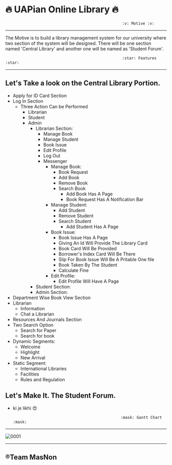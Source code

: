 # :fire: UAPian Online Library :fire:

                                                       :v: Motive :v:
__________________________________________________________________________________________________________________________________
The Motive is to build a library management system for our university where two section of the system will be designed. There will be one section named 'Central Library' and another one will be named as 'Student Forum'.

                                                       :star: Features :star:
 _________________________________________________________________________________________________________________________________
 ## Let's Take a look on the Central Library Portion.

  * Apply for ID Card Section
  * Log In Section
    * Three Action Can be Performed
      * Librarian
      * Student
      * Admin
        * Librarian Section:
          * Manage Book
          * Manage Student
          * Book Issue
          * Edit Profile
          * Log Out
          * Messenger
            * Manage Book:
              * Book Request
              * Add Book
              * Remove Book
              * Search Book
                * Add Book Has A Page
                * Book Request Has A Notification Bar
            * Manage Student:
              * Add Student
              * Remove Student
              * Search Student
                * Add Student Has A Page
            * Book Issue: 
              * Book Issue Has A Page
              * Giving An Id Will Provide The Library Card
              * Book Card Will Be Provided
              * Borrower's Index Card Will Be There
              * Slip For Book Issue Will Be A Pritable One file
              * Book Taken By The Student
              * Calculate Fine 
            * Edit Profile:
              * Edit Profile Will Have A Page
        * Student Section:
        * Admin Section:
  * Department Wise Book View Section
  * Librarian
    * Information
    * Chat a Librarian
  * Resources And Journals Section
  * Two Search Option
    * Search for Paper
    * Search for book
  * Dynamic Segments:
    * Welcome
    * Highlight
    * New Arrival
  * Static Segment:
     * International Libraries
     * Facilities
     * Rules and Regulation

## Let's Make It. The Student Forum.
  * ki je likhi :heart_eyes:
  
                                                       :mask: Gantt Chart :mask:                                      
___________________________________________________________________________________________________________________________________
![0001](https://user-images.githubusercontent.com/30217066/57728595-1df17680-76b6-11e9-85d4-d32966a9b15c.jpg)



___________________________________________________________________________________________________________________________________
## ®Team MasNon
